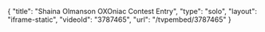 {
    "title": "Shaina Olmanson OXOniac Contest Entry",
    "type": "solo",
    "layout": "iframe-static",
    "videoId": "3787465",
    "url": "\/tvpembed\/3787465"
}